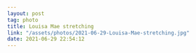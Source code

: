 ```yaml
---
layout: post
tag: photo
title: Louisa Mae stretching
link: "/assets/photos/2021-06-29-Louisa-Mae-stretching.jpg"
date: 2021-06-29 22:54:12
---
```

